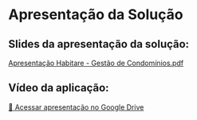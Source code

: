 # Apresentação da Solução

## Slides da apresentação da solução:
[Apresentação Habitare - Gestão de Condomínios.pdf](https://github.com/user-attachments/files/20854470/Apresentacao.Habitare.-.Gestao.de.Condominios.pdf)

## Vídeo da aplicação:
[📄 Acessar apresentação no Google Drive](https://drive.google.com/file/d/1MFCEDrn7cbYgfnL-dobv0LYmEYWPgnhL/view?usp=drive_link)

